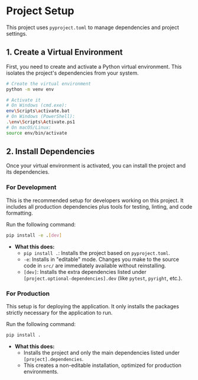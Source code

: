 ﻿# Project Setup

This project uses `pyproject.toml` to manage dependencies and project settings.

## 1. Create a Virtual Environment

First, you need to create and activate a Python virtual environment. This isolates the
project's dependencies from your system.

```bash
# Create the virtual environment
python -m venv env

# Activate it
# On Windows (cmd.exe):
env\Scripts\activate.bat
# On Windows (PowerShell):
.\env\Scripts\Activate.ps1
# On macOS/Linux:
source env/bin/activate
```

## 2. Install Dependencies

Once your virtual environment is activated, you can install the project and its
dependencies.

### For Development

This is the recommended setup for developers working on this project. It includes all
production dependencies plus tools for testing, linting, and code formatting.

Run the following command:

```bash
pip install -e .[dev]
```

- **What this does:**
  - `pip install .`: Installs the project based on `pyproject.toml`.
  - `-e`: Installs in "editable" mode. Changes you make to the source code in `src/` are
    immediately available without reinstalling.
  - `[dev]`: Installs the extra dependencies listed under
    `[project.optional-dependencies].dev` (like `pytest`, `pyright`, etc.).

### For Production

This setup is for deploying the application. It only installs the packages strictly
necessary for the application to run.

Run the following command:

```bash
pip install .
```

- **What this does:**
  - Installs the project and only the main dependencies listed under
    `[project].dependencies`.
  - This creates a non-editable installation, optimized for production environments.

